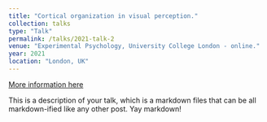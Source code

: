 ```yaml
---
title: "Cortical organization in visual perception."
collection: talks
type: "Talk"
permalink: /talks/2021-talk-2
venue: "Experimental Psychology, University College London - online."
year: 2021
location: "London, UK"
---
```


[More information here](http://example2.com)

This is a description of your talk, which is a markdown files that can be all markdown-ified like any other post. Yay markdown!
